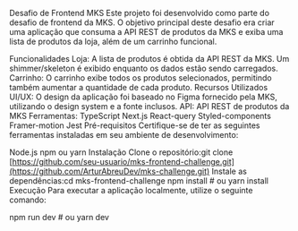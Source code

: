 Desafio de Frontend MKS
Este projeto foi desenvolvido como parte do desafio de frontend da MKS. O objetivo principal deste desafio era criar uma aplicação que consuma a API REST de produtos da MKS e exiba uma lista de produtos da loja, além de um carrinho funcional.

Funcionalidades
Loja: A lista de produtos é obtida da API REST da MKS. Um shimmer/skeleton é exibido enquanto os dados estão sendo carregados.
Carrinho: O carrinho exibe todos os produtos selecionados, permitindo também aumentar a quantidade de cada produto.
Recursos Utilizados
UI/UX: O design da aplicação foi baseado no Figma fornecido pela MKS, utilizando o design system e a fonte inclusos.
API: API REST de produtos da MKS
Ferramentas:
TypeScript
Next.js
React-query
Styled-components
Framer-motion
Jest
Pré-requisitos
Certifique-se de ter as seguintes ferramentas instaladas em seu ambiente de desenvolvimento:

Node.js
npm ou yarn
Instalação
Clone o repositório:git clone [https://github.com/seu-usuario/mks-frontend-challenge.git](https://github.com/ArturAbreuDev/mks-challenge.git)
Instale as dependências:cd mks-frontend-challenge
npm install # ou yarn install
Execução
Para executar a aplicação localmente, utilize o seguinte comando:

npm run dev # ou yarn dev



